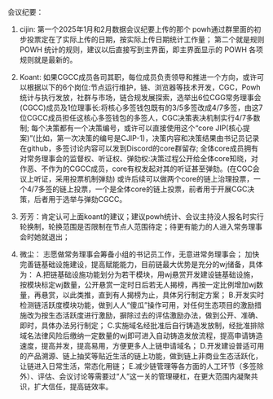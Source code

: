 会议纪要：

1. cijin: 第一个2025年1月和2月数据会议纪要上传的那个 powh通过群里面的初步投票定在了实际上传的日期，按实际上传日期统计工作量； 第二个就是规则 POWH 统计的规则，建议以后直接写到主界面，即主界面显示的 POWH 各项规则就是最新的。 

2. Koant: 如果CGCC成员各司其职，每位成员负责领导和推进一个方向，或许可以根据以下的6个岗位:节点运行维护，链、浏览器等技术开发，CGC，Powh统计与执行发放，社群与市场，链合规发展探索，选举出6位CGG常务理事会(CGCC)成员及1位理事长:将核心多签钱包既有的3/5多签改成4/7多签，由这7位CGCC成员担任这核心多签钱包的多签人，CGC决策表决机制实行4/7多数制; 每个决策都有一个决策编号，或许可以直接使用这个“core JIP(核心提案)”(比如，第一次决策的编号是CJIP-1)，决策内容和决策结果由书记员记录在github，多签讨论内容可以发到Discord的core群留存; 全体core成员拥有对常务理事会的监督权、听证权、弹劾权:决策过程公开给全体core知晓，对作恶、不作为的CGCC成员，core有权发起对其的听证甚至弹劾。(在CGC会议上听证，采用投票机制弹劾) 或许后续可以做两个core的链上治理投票，一个4/7多签的链上投票，一个是全体core的链上投票，前者用于开展CGC决策，后者用于选举与弹劾CGCC。 

3. 芳芳：肯定认可上面koant的建议；建议powh统计、会议主持没人报名时实行轮换制，轮换范围是否限制在节点人范围待定；待更有能力的人进入常务理事会时她就退出； 

4. 微尘： 志愿做常务理事会筹备小组的书记员工作，无意进常务理事会； 加快完善链基础设施建设，提高赋能能力，目前链最大优势是充分的wj储备，具体为：
A.把链基础设施功能划分为若干模块，用wj悬赏开发建设链基础设施，按模块标定wj数量，公开悬赏一定时日后若无人揭榜，再按一定比例增加wj数量，再悬赏，以此类推，直到有人揭榜为止，具体另行制定方案；
B.开发实时检测链活跃度模块功能，做到人人“傻瓜”操作可用，对任何生态项目的激励措施改为按生态活跃度进行激励，摒除过去的评估激励办法，做到公开、准确、即时，具体办法另行制定；
C.实施域名经批准后自行铸造发放制，经批准排除域名法律风险后缴纳一定数量的wj即可进入自动铸造发放流程，提高申请铸造速度，提高并发，提高易用，方便更多人上链申请域名；
D.开发建设普适可用的产品溯源、链上抽奖等贴近生活的链上功能，做到链上非商业生态活跃化，让链进入日常生活，常态化用链； E.减少链管理等各方面的人工环节（多签除外）、评估、会议讨论等需要过“人”这一关的管理硬杠，在更大范围内凝聚共识，扩大信任，提高链效率。
